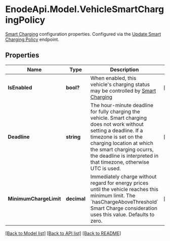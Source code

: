 # EnodeApi.Model.VehicleSmartChargingPolicy
[Smart Charging](/docs/smart-charging/introduction) configuration properties. Configured via the [Update Smart Charging Policy](/api/reference#updateVehicleSmartChargingPolicy) endpoint.

## Properties

Name | Type | Description | Notes
------------ | ------------- | ------------- | -------------
**IsEnabled** | **bool?** | When enabled, this vehicle&#39;s charging status may be controlled by [Smart Charging](/docs/smart-charging/introduction) | [optional] 
**Deadline** | **string** | The hour-minute deadline for fully charging the vehicle. Smart charging does not work without setting a deadline. If a timezone is set on the charging location at which the smart charging ocurrs, the deadline is interpreted in that timezone, otherwise UTC is used. | [optional] 
**MinimumChargeLimit** | **decimal** | Immediately charge without regard for energy prices until the vehicle reaches this minimum limit. The &#x60;hasChargeAboveThreshold&#x60; Smart Charge consideration uses this value. Defaults to zero. | [optional] 

[[Back to Model list]](../README.md#documentation-for-models) [[Back to API list]](../README.md#documentation-for-api-endpoints) [[Back to README]](../README.md)

